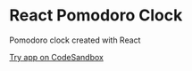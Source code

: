 # React Pomodoro Clock
Pomodoro clock created with React

[Try app on CodeSandbox](https://codesandbox.io/s/github/MartinKukli/react-pomodoro-clock)

